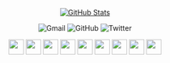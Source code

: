 <div align="center">
  
  [![GitHub Stats](https://github-readme-stats.vercel.app/api?username=sabertazimi&show_icons=true&bg_color=30,e96443,904e95&title_color=fff&text_color=fff&icon_color=fff)](https://github.com/sabertazimi)

</div>

<p align="center">
  <a style="text-decoration:none" href="mailto:sabertazimi@gmail.com">
    <img src="https://img.shields.io/badge/-Gmail-ea4335?style=for-the-badge&logo=gmail&logoColor=white" alt="Gmail" />
  </a>
  <a style="text-decoration:none" href="https://github.com/sabertazimi">
    <img src="https://img.shields.io/badge/-GitHub-181717?style=for-the-badge&logo=github&logoColor=white" alt="GitHub" />
  </a>
  <a style="text-decoration:none" href="https://twitter.com/sabertazimi">
    <img src="https://img.shields.io/badge/-Twitter-1da1f2?style=for-the-badge&logo=twitter&logoColor=white" alt="Twitter" />
  </a>
</p>

<p align="center">
  <img height="30" src="https://raw.fastgit.org/devicons/devicon/master/icons/html5/html5-original.svg">
  <img height="30" src="https://raw.fastgit.org/devicons/devicon/master/icons/css3/css3-original.svg">
  <img height="30" src="https://raw.fastgit.org/devicons/devicon/master/icons/javascript/javascript-original.svg">
  <img height="30" src="https://raw.fastgit.org/devicons/devicon/master/icons/typescript/typescript-original.svg">
  <img height="30" src="https://raw.fastgit.org/devicons/devicon/master/icons/react/react-original.svg">
  <img height="30" src="https://raw.fastgit.org/devicons/devicon/master/icons/ubuntu/ubuntu-plain.svg">
  <img height="30" src="https://raw.fastgit.org/devicons/devicon/master/icons/git/git-original.svg">
  <img height="30" src="https://raw.fastgit.org/devicons/devicon/master/icons/vim/vim-plain.svg">
  <img height="30" src="https://raw.fastgit.org/devicons/devicon/master/icons/vscode/vscode-original.svg">
</p>
